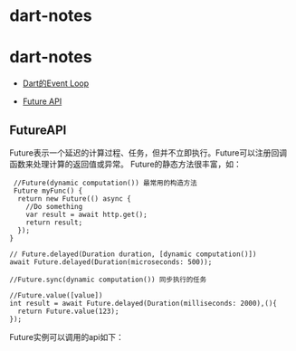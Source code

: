 # dart-notes

# dart-notes

- [Dart的Event Loop](#Dart的EventLoop)

- [Future API](#FutureAPI)



## FutureAPI

Future表示一个延迟的计算过程、任务，但并不立即执行。Future可以注册回调函数来处理计算的返回值或异常。
Future的静态方法很丰富，如：

```
 //Future(dynamic computation()) 最常用的构造方法
 Future myFunc() {
  return new Future(() async {
    //Do something
    var result = await http.get();
    return result;
  });
}

// Future.delayed(Duration duration, [dynamic computation()])
await Future.delayed(Duration(microseconds: 500));

//Future.sync(dynamic computation()) 同步执行的任务

//Future.value([value])
int result = await Future.delayed(Duration(milliseconds: 2000),(){
  return Future.value(123);
});

```
Future实例可以调用的api如下：



